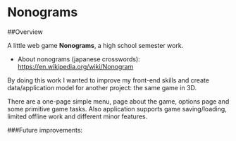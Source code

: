 # Nonograms

##Overview

A little web game **Nonograms**, a high school semester work.
* About nonograms (japanese crosswords): https://en.wikipedia.org/wiki/Nonogram

By doing this work I wanted to improve my front-end skills and create data/application model for another project: the same game in 3D.

There are a one-page simple menu, page about the game, options page and some primitive game tasks.
Also application supports game saving/loading, limited offline work and different minor features.

###Future improvements: